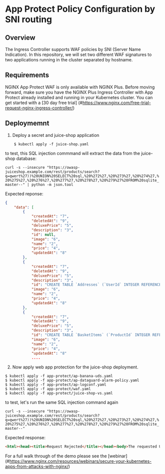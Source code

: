 # App Protect Policy Configuration by SNI routing

## Overview

The Ingress Controller supports WAF policies by SNI (Server Name Indication).
In this repository, we will set two different WAF signatures to two applications running in the cluster separated by hostname.
  

## Requirements

NGINX App Protect WAF is only available with NGINX Plus. Before moving forward, make sure you have the NGINX Plus Ingress Controller with App Protect already installed and running in your Kubernetes cluster. You can get started with a [30 day free trial] (#https://www.nginx.com/free-trial-request-nginx-ingress-controller/)

## Deploymemnt 

1. Deploy a secret and juice-shop application

``` $ kubectl apply -f secret.yaml
    $ kubectl apply -f juice-shop.yaml
```

to test, this SQL injection commmand will extract the data from the juice-shop database:

```curl -s --insecure "https://owasp-juiceshop.example.com/rest/products/search?q=qwert%27))%20UNION%20SELECT%20sql,%20%272%27,%20%273%27,%20%274%27,%20%275%27,%20%276%27,%20%277%27,%20%278%27,%20%279%27%20FROM%20sqlite_master--" | python -m json.tool```

Expected reponse: 
```json
{
    "data": [
        {
            "createdAt": "7",
            "deletedAt": "9",
            "deluxePrice": "5",
            "description": "3",
            "id": null,
            "image": "6",
            "name": "2",
            "price": "4",
            "updatedAt": "8"
        },
        {
            "createdAt": "7",
            "deletedAt": "9",
            "deluxePrice": "5",
            "description": "3",
            "id": "CREATE TABLE `Addresses` (`UserId` INTEGER REFERENCES `Users` (`id`) ON DELETE NO ACTION ON UPDATE CASCADE, `id` INTEGER PRIMARY KEY AUTOINCREMENT, `fullName` VARCHAR(255), `mobileNum` INTEGER, `zipCode` VARCHAR(255), `streetAddress` VARCHAR(255), `city` VARCHAR(255), `state` VARCHAR(255), `country` VARCHAR(255), `createdAt` DATETIME NOT NULL, `updatedAt` DATETIME NOT NULL)",
            "image": "6",
            "name": "2",
            "price": "4",
            "updatedAt": "8"
        },
        {
            "createdAt": "7",
            "deletedAt": "9",
            "deluxePrice": "5",
            "description": "3",
            "id": "CREATE TABLE `BasketItems` (`ProductId` INTEGER REFERENCES `Products` (`id`) ON DELETE CASCADE ON UPDATE CASCADE, `BasketId` INTEGER REFERENCES `Baskets` (`id`) ON DELETE CASCADE ON UPDATE CASCADE, `id` INTEGER PRIMARY KEY AUTOINCREMENT, `quantity` INTEGER, `createdAt` DATETIME NOT NULL, `updatedAt` DATETIME NOT NULL, UNIQUE (`ProductId`, `BasketId`))",
            "image": "6",
            "name": "2",
            "price": "4",
            "updatedAt": "8"
            ....
```

2. Now apply web app protection for the juice-shop deployment. 

```
$ kubectl apply -f app-protect/ap-banana-uds.yaml
$ kubectl apply -f app-protect/ap-dataguard-alarm-policy.yaml
$ kubectl apply -f app-protect/ap-logconf.yaml
$ kubectl apply -f app-protect/waf.yaml
$ kubectl apply -f app-protect/juice-shop-vs.yaml
```

to test, let's run the same SQL injection command again

```curl -s --insecure "https://owasp-juiceshop.example.com/rest/products/search?q=qwert%27))%20UNION%20SELECT%20sql,%20%272%27,%20%273%27,%20%274%27,%20%275%27,%20%276%27,%20%277%27,%20%278%27,%20%279%27%20FROM%20sqlite_master--"```

Expected response:

```html
<html><head><title>Request Rejected</title></head><body>The requested URL was rejected. Please consult with your administrator.<br><br>Your support ID is: 17209185635870199087<br><br><a href='javascript:history.back();'>[Go Back]</a></body></html>
```


For a full walk through of the demo please see the [webinar] (#https://www.nginx.com/resources/webinars/secure-your-kubernetes-apps-from-attacks-with-nginx/)

